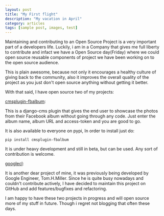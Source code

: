 ```yaml
---
layout: post
title: "My First flight"
description: "My vacation in April"
category: articles
tags: [sample post, images, test]
---
```

Maintaining and contributing to an Open Source Project is a very important part of a developers life. Luckily, i am in a Company that gives me full liberty  to contribute and infact we have a Open Source day(Friday) where we could open source reusable components of project we have been working on to the open source audience.

This is plain awesome, because not only it encourages a healthy culture of giving back to the community, also it improves the overall quality of the project as you just don't open source anything without getting it better.

With that said, I have open source two of my projects:

[cmsplugin-fbalbum](https://github.com/vinitcool76/cmsplugin-fbalbum):

This is a django-cms plugin that gives the end user to showcase the photos from their Facebook album without going through any code. Just enter the album name, album URL and access-token and you are good to go.

It is also available to everyone on pypi, In order to install just do:

    pip install cmsplugin-fbalbum

It is under heavy development and still in beta, but can be used. Any sort of contribution is welcome.


[googlecl](https://github.com/vinitcool76/googlecl):

It is another dear project of mine, it was previously being developed by Google Engineer, Tom.H.Miller. Since he is quite busy nowadays and couldn't contribute actively, I have decided to maintain this project on GitHub and add features/bugfixes and refactoring.

I am happy to have these two projects in progress and will open source more of my stuff in future. Though i regret not blogging that often these days.
